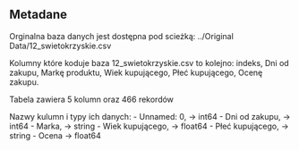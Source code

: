 ## Metadane

Orginalna baza danych jest dostępna pod scieżką: ../Original Data/12_swietokrzyskie.csv

Kolumny które koduje baza 12_swietokrzyskie.csv to kolejno:
indeks, Dni od zakupu, Markę produktu, Wiek kupującego, Płeć kupującego, Ocenę zakupu.

Tabela zawiera 5 kolumn oraz 466 rekordów

Nazwy kulumn i typy ich danych:
	- Unnamed: 0, -> int64
	- Dni od zakupu, -> int64
	- Marka, -> string
	- Wiek kupującego, -> float64
	- Płeć kupującego, -> string
	- Ocena -> float64
